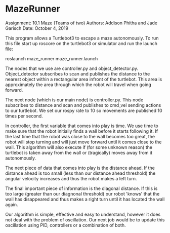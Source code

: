 # MazeRunner

Assignment: 10.1 Maze (Teams of two)
Authors: Addison Phitha and Jade Garisch
Date: October 4, 2019

This program allows a Turtlebot3 to escape a maze autonomously. To run this file start up roscore on the turtlebot3 or simulator and run the launch file:

roslaunch maze_runner maze_runner.launch

The nodes that we use are controller.py and object_detector.py. Object_detector subscribes to scan and publishes the distance to the nearest object within a rectangular area infront of the turtlebot. This area is approximately the area through which the robot will travel when going forward. 

The next node (which is our main node) is controller.py. This node subscribes to distance and scan and publishes to cmd_vel sending actions to our turtlebot. We set our rospy rate to 10 so movements are published 10 times per second.

In controller, the first variable that comes into play is time. We use time to make sure that the robot initially finds a wall before it starts following it. If the last time that the robot was close to the wall becomes too great, the robot will stop turning and will just move forward until it comes close to the wall. This algorithm will also execute if (for some unknown reason) the turtlebot is taken away from the wall or (tragically) moves away from it autonomously. 

The next piece of data that comes into play is the distance ahead. If the distance ahead is too small (less than our distance ahead threshold) the angular velocity increases and thus the robot makes a left turn.

The final important piece of information is the diagonal distance. If this is too large (greater than our diagnonal threshold) our robot 'knows' that the wall has disappeared and thus makes a right turn until it has located the wall again.

Our algorithm is simple, effective and easy to understand, however it does not deal with the problem of oscillation. Our next job would be to update this oscillation using PID, controllers or a combination of both.


